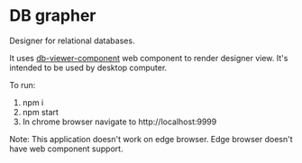 # DB grapher

Designer for relational databases.

It uses [db-viewer-component](https://github.com/ayeressian/db-viewer-component) web component to render designer view.
It's intended to be used by desktop computer.

To run:
  1. npm i
  2. npm start
  3. In chrome browser navigate to http://localhost:9999

Note: This application doesn't work on edge browser. Edge browser doesn't have web component support.

